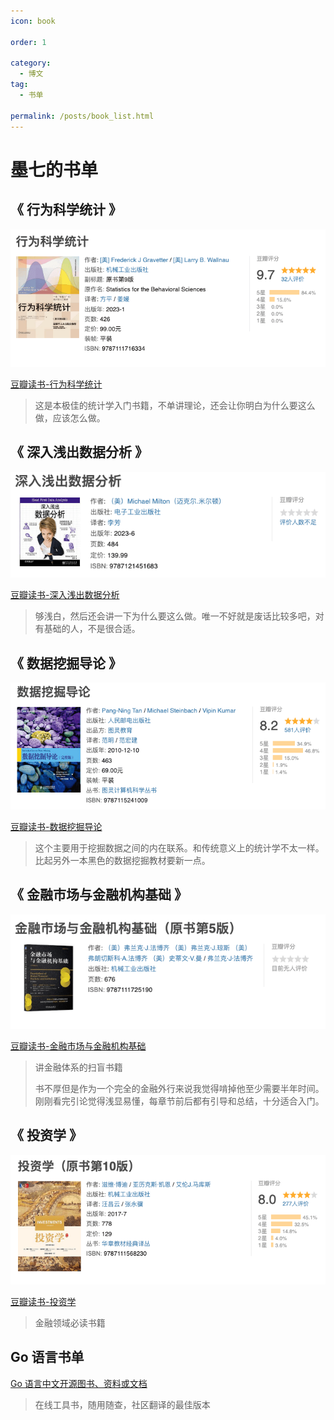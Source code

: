 ```yaml
---
icon: book

order: 1

category:
  - 博文
tag:
  - 书单

permalink: /posts/book_list.html
---
```


# 墨七的书单

## 《 行为科学统计 》

![](./img/行为科学统计.png)

[豆瓣读书-行为科学统计](https://book.douban.com/subject/36140702/)

> 这是本极佳的统计学入门书籍，不单讲理论，还会让你明白为什么要这么做，应该怎么做。

## 《 深入浅出数据分析 》

![](./img/深入浅出数据分析.png)

[豆瓣读书-深入浅出数据分析](https://book.douban.com/subject/36418715/)

> 够浅白，然后还会讲一下为什么要这么做。唯一不好就是废话比较多吧，对有基础的人，不是很合适。

## 《 数据挖掘导论 》

![](./img/数据挖掘导论.png)

[豆瓣读书-数据挖掘导论](https://book.douban.com/subject/5377669)

> 这个主要用于挖掘数据之间的内在联系。和传统意义上的统计学不太一样。比起另外一本黑色的数据挖掘教材要新一点。

## 《 金融市场与金融机构基础 》

![](./img/金融市场与金融机构基础.png)

[豆瓣读书-金融市场与金融机构基础](https://book.douban.com/subject/36430235)

> 讲金融体系的扫盲书籍
>
> 书不厚但是作为一个完全的金融外行来说我觉得啃掉他至少需要半年时间。
> 刚刚看完引论觉得浅显易懂，每章节前后都有引导和总结，十分适合入门。

## 《 投资学 》

![](./img/投资学.png)

[豆瓣读书-投资学](https://book.douban.com/subject/27159606)

> 金融领域必读书籍

## Go 语言书单

[Go 语言中文开源图书、资料或文档](https://books.studygolang.com/)

> 在线工具书，随用随查，社区翻译的最佳版本
